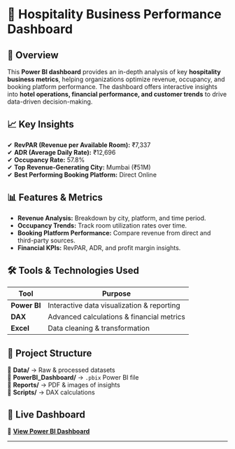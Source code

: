 # 🏨 Hospitality Business Performance Dashboard  

## 📌 Overview  
This **Power BI dashboard** provides an in-depth analysis of key **hospitality business metrics**, helping organizations optimize revenue, occupancy, and booking platform performance. The dashboard offers interactive insights into **hotel operations, financial performance, and customer trends** to drive data-driven decision-making.  

## 📈 Key Insights  
✔ **RevPAR (Revenue per Available Room):** ₹7,337  
✔ **ADR (Average Daily Rate):** ₹12,696  
✔ **Occupancy Rate:** 57.8%  
✔ **Top Revenue-Generating City:** Mumbai (₹51M)  
✔ **Best Performing Booking Platform:** Direct Online  

## 📊 Features & Metrics  
- **Revenue Analysis:** Breakdown by city, platform, and time period.  
- **Occupancy Trends:** Track room utilization rates over time.  
- **Booking Platform Performance:** Compare revenue from direct and third-party sources.  
- **Financial KPIs:** RevPAR, ADR, and profit margin insights.  

## 🛠️ Tools & Technologies Used  
| Tool             | Purpose                                    |
|-----------------|--------------------------------------------|
| **Power BI**    | Interactive data visualization & reporting |
| **DAX**         | Advanced calculations & financial metrics  |
| **Excel**       | Data cleaning & transformation             |

## 📂 Project Structure  
📂 **Data/** → Raw & processed datasets  
📂 **PowerBI_Dashboard/** → `.pbix` Power BI file  
📂 **Reports/** → PDF & images of insights  
📂 **Scripts/** → DAX calculations  

## 🚀 Live Dashboard  
🔗 [**View Power BI Dashboard**](https://app.powerbi.com/view?r=eyJrIjoiYzdhOGRhOWUtYzc0My00NDFhLWI4OTQtNWI3OThjZWVhOGE5IiwidCI6ImM2ZTU0OWIzLTVmNDUtNDAzMi1hYWU5LWQ0MjQ0ZGM1YjJjNCJ9)  

---  
